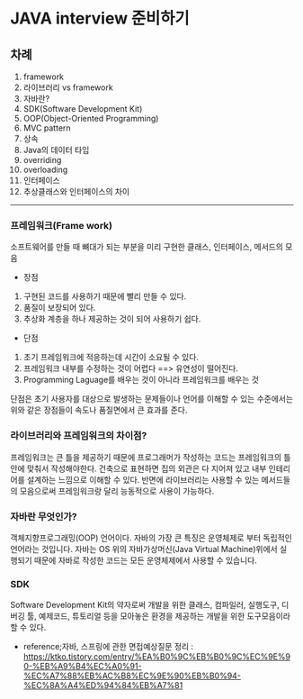 # JAVA interview 준비하기

## 차례
1. framework
2. 라이브러리 vs framework
3. 자바란?
4. SDK(Software Development Kit)
5. OOP(Object-Oriented Programming)
6. MVC pattern
7. 상속
8. Java의 데이터 타입
9. overriding
10. overloading
11. 인터페이스
12. 추상클래스와 인터페이스의 차이

---

### 프레임워크(Frame work)

소프트웨어를 만들 때 뼈대가 되는 부분을 미리 구현한 클래스, 인터페이스, 메서드의 모음

- 장점
1. 구현된 코드를 사용하기 때문에 빨리 만들 수 있다.
2. 품질이 보장되어 있다.
3. 추상화 계층을 하나 제공하는 것이 되어 사용하기 쉽다.

- 단점
1. 초기 프레임워크에 적응하는데 시간이 소요될 수 있다.
2. 프레임워크 내부를 수정하는 것이 어렵다 ==> 유연성이 떨어진다.
3. Programming Laguage를 배우는 것이 아니라 프레임워크를 배우는 것

단점은 초기 사용자를 대상으로 발생하는 문제들이나 언어를 이해할 수 있는 수준에서는 위와 같은 장점들이
속도나 품질면에서 큰 효과를 준다.


### 라이브러리와 프레임워크의 차이점?

프레임워크는 큰 틀을 제공하기 때문에 프로그래머가 작성하는 코드는 프레임워크의 틀 안에 맞춰서 작성해야한다. 건축으로 표현하면 집의 외관은 다 지어져 있고 내부 인테리어를 설계하는 느낌으로 이해할 수 있다. 
반면에 라이브러리는 사용할 수 있는 메서드들의 모음으로써 프레임워크랑 달리 능동적으로 사용이 가능하다.

### 자바란 무엇인가?
객체지향프로그래밍(OOP) 언어이다. 
자바의 가장 큰 특징은 운영체제로 부터 독립적인 언어라는 것입니다. 
자바는 OS 위의 자바가상머신(Java Virtual Machine)위에서 실행되기 때문에 자바로 작성한 코드는 모든 운영체제에서 사용할 수 있습니다. 

### SDK
Software Development Kit의 약자로써 개발을 위한 클래스, 컴파일러, 실행도구, 디버깅 툴, 예제코드, 튜토리얼 등을 모아놓은 환경을 제공하는 개발을 위한 도구모음이라 할 수 있다.


- reference;자바, 스프링에 관한 면접예상질문 정리 : https://ktko.tistory.com/entry/%EA%B0%9C%EB%B0%9C%EC%9E%90-%EB%A9%B4%EC%A0%91-%EC%A7%88%EB%AC%B8%EC%9E%90%EB%B0%94-%EC%8A%A4%ED%94%84%EB%A7%81
